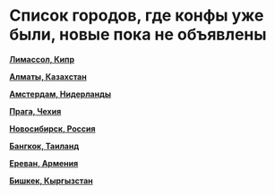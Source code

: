 # Список городов, где конфы уже были, новые пока не объявлены

**[Лимассол, Кипр](https://t.me/peredelanoconfcyprus)**

**[Алматы, Казахстан](https://t.me/peredelanoconf_kz)**

**[Амстердам, Нидерланды](https://t.me/peredelanoconf_amsterdam)**

**[Прага, Чехия](https://t.me/peredelanoconf_czechia)**

**[Новосибирск, Россия](https://t.me/NskDevMeetup)**

**[Бангкок, Таиланд](https://t.me/peredelanoconf_bangkok)**

**[Ереван, Армения](https://t.me/peredelanoconfyerevan)**

**[Бишкек, Кыргызстан](https://t.me/peredelanoconf_bishkek)**
